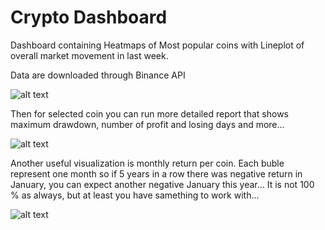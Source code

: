 # Crypto Dashboard
Dashboard containing Heatmaps of Most popular coins with Lineplot of overall market movement in last week.

Data are downloaded through Binance API

![alt text](https://user-images.githubusercontent.com/74175283/137085519-5352826a-003c-4310-b1a9-8b9f5ed87688.png)

Then for selected coin you can run more detailed report that shows maximum drawdown, number of profit and losing days and more...

![alt text](https://user-images.githubusercontent.com/74175283/139579514-7220f043-a8b8-454e-8e68-1d4661c38632.png)

Another useful visualization is monthly return per coin. Each buble represent one month so if 5 years in a row there was negative return in January, you can expect another negative January this year... It is not 100 % as always, but at least you have samething to work with...

![alt text](https://user-images.githubusercontent.com/74175283/140692691-b6e7f52a-0e70-4d82-9731-d708c1490fbf.png)
